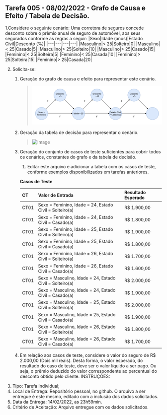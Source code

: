 ## Tarefa 005 - 08/02/2022 - Grafo de Causa e Efeito / Tabela de Decisão.

1.Considere o seguinte cenário: Uma corretora de seguros concede desconto sobre o prêmio anual de seguro de automóvel, aos seus segurados conforme as regras a seguir:
|Sexo|Idade (anos)|Estado Civil|Desconto (%)|
|---|---|---|---|
|Masculino|< 25|Solteiro|0|
|Masculino|< 25|Casado|5|
|Masculino|> 25|Solteiro|10|
|Masculino|> 25|Casado|15|
|Feminino|< 25|Solteira|5|
|Feminino|< 25|Casada|10|
|Feminino|> 25|Solteira|15|
|Feminino|> 25|Casada|20|

2. Solicita-se:
   1. Geração do grafo de causa e efeito para representar este cenário.
      >![Image](https://github.com/Dener-arx/ts-2021-2/blob/main/images/Grafo%20Causa%20e%20Efeito.png)
   2. Geração da tabela de decisão para representar o cenário.
      >![Image](https://github.com/Dener-arx/ts-2021-2/blob/main/images/Tabela%20de%20Decis%C3%A3o.png)
   3. Geração do conjunto de casos de teste suficientes para cobrir todos os cenários, constantes do grafo e da tabela de decisão.
      1. Editar este arquivo e adicionar a tabela com os casos de teste, conforme exemplos disponibilizados em tarefas anteriores.        
       
      **Casos de Teste**

         |  CT  |          Valor de Entrada                                |  Resultado Esperado  |
         |--|---|---|
         | CT01 | Sexo = Feminino, Idade = 24, Estado Civil = Solteiro(a)  | R$ 1.900,00 |
         | CT01 | Sexo = Feminino, Idade = 24, Estado Civil = Casado(a)    | R$ 1.800,00 |
         | CT01 | Sexo = Feminino, Idade = 25, Estado Civil = Solteiro(a)  | R$ 1.900,00 |
         | CT01 | Sexo = Feminino, Idade = 25, Estado Civil = Casado(a)    | R$ 1.800,00 |
         | CT01 | Sexo = Feminino, Idade = 26, Estado Civil = Solteiro(a)  | R$ 1.700,00 |
         | CT01 | Sexo = Feminino, Idade = 26, Estado Civil = Casado(a)    | R$ 1.600,00 |
         | CT01 | Sexo = Masculino, Idade = 24, Estado Civil = Solteiro(a) | R$ 2.000,00 |
         | CT01 | Sexo = Masculino, Idade = 24, Estado Civil = Casado(a)   | R$ 1.900,00 |
         | CT01 | Sexo = Masculino, Idade = 25, Estado Civil = Solteiro(a) | R$ 2.000,00 |
         | CT01 | Sexo = Masculino, Idade = 25, Estado Civil = Casado(a)   | R$ 1.900,00 |
         | CT01 | Sexo = Masculino, Idade = 26, Estado Civil = Solteiro(a) | R$ 1.800,00 |
         | CT01 | Sexo = Masculino, Idade = 26, Estado Civil = Casado(a)   | R$ 1.700,00 |
         
         
   4. Em relação aos casos de teste, considere o valor do seguro de R$ 2.000,00 (Dois mil reais). Desta forma, o valor esperado, do resultado do caso de teste, deve ser o valor líquido a ser pago. Ou seja, o prêmio deduzido do valor correspondente ao percentual do desconto obtido pelo cliente.
INSTRUÇÕES:
1. Tipo: Tarefa Individual;
2. Local de Entrega: Repositório pessoal, no github. O arquivo a ser entregue é este mesmo, editado com a inclusão dos dados solicitados.
3. Data da Entrega: 14/02/2022, as 23h59min.
4. Critério de Aceitação: Arquivo entregue com os dados solicitados.
